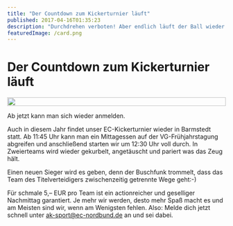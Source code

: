 ```yaml
---
title: "Der Countdown zum Kickerturnier läuft"
published: 2017-04-16T01:35:23
description: "Durchdrehen verboten! Aber endlich läuft der Ball wieder. Am 30.04. kommt es zur Neuauflage des inzwischen legendären Kickerturniers des EC-Nordbundes.\n\n#wirsindderNordbund #meinEC #ak-sport"
featuredImage: /card.png
---
```


# Der Countdown zum Kickerturnier läuft

<div style="display: grid; grid-template-columns: repeat(1, 1fr); grid-gap: 5px;">
<img src="/old/WhatsApp-Image-2017-04-15-at-15.20.15.jpeg" alt width="100%">
</div>

Ab jetzt kann man sich wieder anmelden.

Auch in diesem Jahr findet unser EC-Kickerturnier wieder in Barmstedt statt. Ab 11:45 Uhr kann man ein Mittagessen auf der VG-Frühjahrstagung abgreifen und anschließend starten wir um 12:30 Uhr voll durch. In Zweierteams wird wieder gekurbelt, angetäuscht und pariert was das Zeug hält.

Einen neuen Sieger wird es geben, denn der Buschfunk trommelt, dass das Team des Titelverteidigers zwischenzeitig getrennte Wege geht:-)

Für schmale 5,&#8211; EUR pro Team ist ein actionreicher und geselliger Nachmittag garantiert. Je mehr wir werden, desto mehr Spaß macht es und am Meisten sind wir, wenn am Wenigsten fehlen. Also: Melde dich jetzt schnell unter ak-sport@ec-nordbund.de an und sei dabei.